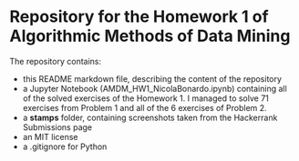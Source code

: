 # Repository for the Homework 1 of Algorithmic Methods of Data Mining

The repository contains:

* this README markdown file, describing the content of the repository
* a Jupyter Notebook (AMDM_HW1_NicolaBonardo.ipynb) containing all of the solved exercises of the Homework 1. I managed to solve 71 exercises from Problem 1 and all of the 6 exercises of Problem 2.
* a **stamps** folder, containing screenshots taken from the Hackerrank Submissions page
* an MIT license
* a .gitignore for Python
